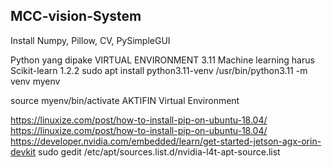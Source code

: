 ## MCC-vision-System
Install Numpy, Pillow, CV, PySimpleGUI

Python yang dipake VIRTUAL ENVIRONMENT 3.11
Machine learning harus Scikit-learn 1.2.2 
sudo apt install python3.11-venv
/usr/bin/python3.11 -m venv myenv

source myenv/bin/activate
AKTIFIN Virtual Environment

https://linuxize.com/post/how-to-install-pip-on-ubuntu-18.04/
https://linuxize.com/post/how-to-install-pip-on-ubuntu-18.04/
https://developer.nvidia.com/embedded/learn/get-started-jetson-agx-orin-devkit
sudo gedit /etc/apt/sources.list.d/nvidia-l4t-apt-source.list
